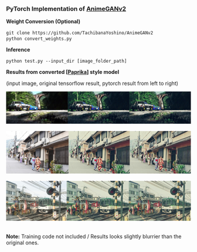 ### PyTorch Implementation of [AnimeGANv2](https://github.com/TachibanaYoshino/AnimeGANv2)


**Weight Conversion (Optional)**
```
git clone https://github.com/TachibanaYoshino/AnimeGANv2
python convert_weights.py

```

**Inference**
```
python test.py --input_dir [image_folder_path]

```

**Results from converted [[Paprika](https://drive.google.com/file/d/1K_xN32uoQKI8XmNYNLTX5gDn1UnQVe5I/view?usp=sharing)] style model**

(input image, original tensorflow result, pytorch result from left to right)

<img src="./samples/compare/1.jpg" width="650"> &nbsp; 
<img src="./samples/compare/2.jpg" width="650"> &nbsp; 
<img src="./samples/compare/3.jpg" width="650"> &nbsp; 

**Note:** Training code not included / Results looks slightly blurrier than the original ones.
